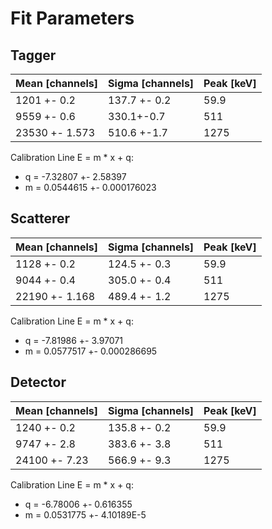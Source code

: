 # Fit Parameters

## Tagger
|  	 Mean [channels]  |    Sigma [channels]    |	 Peak [keV]	 |
| ------------ | ----------- |---------- |
| 1201 +- 0.2 | 137.7 +- 0.2 | 59.9 |
| 9559 +- 0.6  | 330.1+-0.7| 511 |
| 23530 +- 1.573 | 510.6 +-1.7 | 1275

Calibration Line E = m * x + q:

* q =  -7.32807 +- 2.58397
* m = 0.0544615 +- 0.000176023

## Scatterer

| Mean [channels] | Sigma [channels] | Peak [keV] |
| --------------- | ---------------- | ---------- |
| 1128 +- 0.2     | 124.5 +- 0.3     | 59.9       |
| 9044 +- 0.4     | 305.0 +- 0.4     | 511        |
| 22190 +- 1.168  | 489.4 +- 1.2     | 1275       |

Calibration Line E = m * x + q:
* q = -7.81986 +- 3.97071
* m = 0.0577517 +- 0.000286695

## Detector

| Mean [channels] | Sigma [channels] | Peak [keV] |
| --------------- | ---------------- | ---------- |
| 1240 +- 0.2     | 135.8 +- 0.2     | 59.9       |
| 9747 +- 2.8     | 383.6 +- 3.8     | 511        |
| 24100 +- 7.23   | 566.9 +- 9.3     | 1275       |


Calibration Line E = m * x + q:
* q = -6.78006 +- 0.616355
* m = 0.0531775 +- 4.10189E-5



